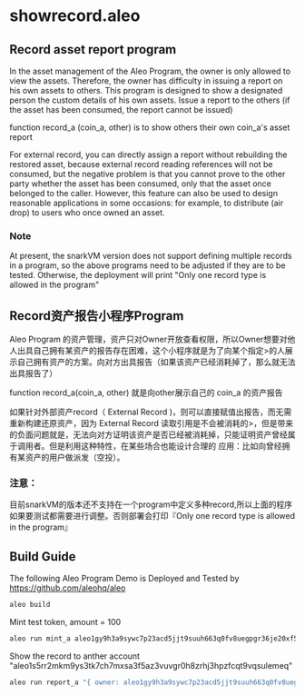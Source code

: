 # showrecord.aleo

## Record asset report program
In the asset management of the Aleo Program, the owner is only allowed to view the assets. Therefore, the owner has difficulty in issuing a report on his own assets to others. This program is designed to show a designated person the custom details of his own assets. Issue a report to the others (if the asset has been consumed, the report cannot be issued)

function record_a (coin_a, other) is to show others their own coin_a's asset report

For external record, you can directly assign a report without rebuilding the restored asset, because external record reading references will not be consumed, but the negative problem is that you cannot prove to the other party whether the asset has been consumed, only that the asset once belonged to the caller. However, this feature can also be used to design reasonable applications in some occasions: for example, to distribute (air drop) to users who once owned an asset.

### Note
At present, the snarkVM version does not support defining multiple records in a program, so the above programs need to be adjusted if they are to be tested. Otherwise, the deployment will print "Only one record type is allowed in the program"


## Record资产报告小程序Program
Aleo Program 的资产管理，资产只对Owner开放查看权限，所以Owner想要对他人出具自己拥有某资产的报告存在困难，这个小程序就是为了向某个指定>的人展示自己拥有资产的方案。向对方出具报告（如果该资产已经消耗掉了，那么就无法出具报告了）

function record_a(coin_a, other) 就是向other展示自己的 coin_a 的资产报告

如果针对外部资产record（ External Record )，则可以直接赋值出报告，而无需重新构建还原资产，因为 External Record 读取引用是不会被消耗的>，但是带来的负面问题就是，无法向对方证明该资产是否已经被消耗掉，只能证明资产曾经属于调用者。但是利用这种特性，在某些场合也能设计合理的
应用：比如向曾经拥有某资产的用户做派发（空投）。

### 注意：
目前snarkVM的版本还不支持在一个program中定义多种record,所以上面的程序如果要测试都需要进行调整。否则部署会打印『Only one record type is allowed in the program』

## Build Guide
The following Aleo Program Demo is Deployed and Tested by https://github.com/aleohq/aleo  

```bash
aleo build
```

Mint test token, amount = 100
```bash
aleo run mint_a aleo1gy9h3a9sywc7p23acd5jjt9suuh663q0fv8uegpgr36je20xf5rsggnarq 100u64
```

Show the record to anther account "aleo1s5rr2mkm9ys3tk7ch7mxsa3f5az3vuvgr0h8zrhj3hpzfcqt9vqsulemeq"
```bash
aleo run report_a "{ owner: aleo1gy9h3a9sywc7p23acd5jjt9suuh663q0fv8uegpgr36je20xf5rsggnarq.private, gates: 0u64.private, amount: 100u64.private, custom1: 1234u64.private, _nonce: 0group.public }" aleo1s5rr2mkm9ys3tk7ch7mxsa3f5az3vuvgr0h8zrhj3hpzfcqt9vqsulemeq
```
